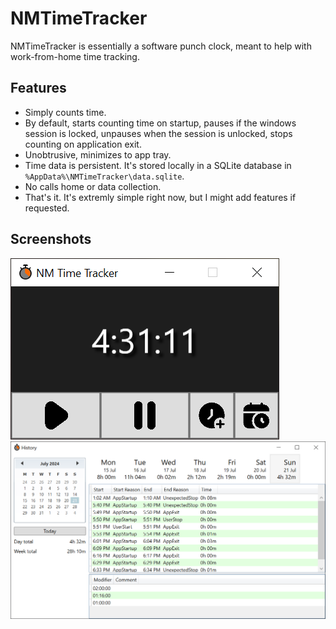 # NMTimeTracker

NMTimeTracker is essentially a software punch clock, meant to help with work-from-home time tracking.

## Features

* Simply counts time.
* By default, starts counting time on startup, pauses if the windows session is locked, unpauses when the session is unlocked, stops counting on application exit.
* Unobtrusive, minimizes to app tray.
* Time data is persistent. It's stored locally in a SQLite database in `%AppData%\NMTimeTracker\data.sqlite`.
* No calls home or data collection. 
* That's it. It's extremly simple right now, but I might add features if requested.

## Screenshots

![Screenshot of the application's main window](Docs/main_window.png)
![Screenshot of the application's history window](Docs/history_window.png)
